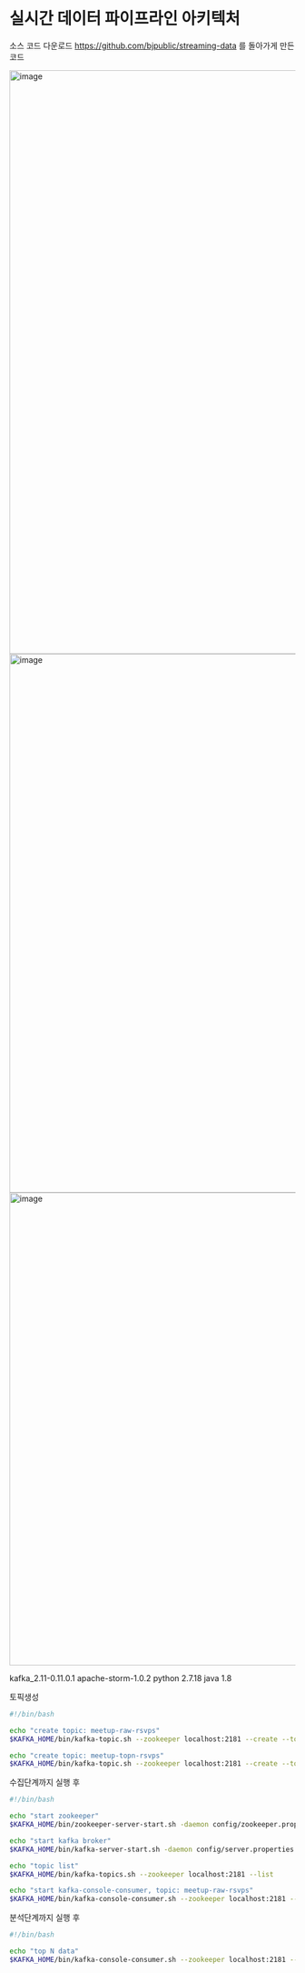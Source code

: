 
# 실시간 데이터 파이프라인 아키텍처
소스 코드 다운로드 https://github.com/bjpublic/streaming-data
를 돌아가게 만든 코드

<img width="1027" alt="image" src="https://github.com/user-attachments/assets/c6adc226-45ce-419e-82e6-67abec3c44c2" />
<img width="948" alt="image" src="https://github.com/user-attachments/assets/ffd084f2-ef27-4f5e-856a-9919e5ae6290" />
<img width="832" alt="image" src="https://github.com/user-attachments/assets/bfe62d8b-cc23-4a2a-8bee-f326190dfad7" />

kafka_2.11-0.11.0.1
apache-storm-1.0.2
python 2.7.18
java 1.8

토픽생성
```sh
#!/bin/bash

echo "create topic: meetup-raw-rsvps"
$KAFKA_HOME/bin/kafka-topic.sh --zookeeper localhost:2181 --create --topic meetup-raw-rsvps --partitions 1 --replication-factor 1

echo "create topic: meetup-topn-rsvps"
$KAFKA_HOME/bin/kafka-topic.sh --zookeeper localhost:2181 --create --topic meetup-topn-rsvps --partitions 1 --replication-factor 1
```

수집단계까지 실행 후
```sh
#!/bin/bash

echo "start zookeeper"
$KAFKA_HOME/bin/zookeeper-server-start.sh -daemon config/zookeeper.properties

echo "start kafka broker"
$KAFKA_HOME/bin/kafka-server-start.sh -daemon config/server.properties

echo "topic list"
$KAFKA_HOME/bin/kafka-topics.sh --zookeeper localhost:2181 --list

echo "start kafka-console-consumer, topic: meetup-raw-rsvps"
$KAFKA_HOME/bin/kafka-console-consumer.sh --zookeeper localhost:2181 --topic meetup-raw-rsvps
```

분석단계까지 실행 후
```sh
#!/bin/bash

echo "top N data"
$KAFKA_HOME/bin/kafka-console-consumer.sh --zookeeper localhost:2181 --topic meetup-topn-rsvps
```
